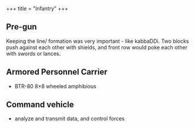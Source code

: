 +++
title = "Infantry"
+++

## Pre-gun
Keeping the line/ formation was very important - like kabbaDDi. Two blocks push against each other with shields, and front row would poke each other with swords or lances.


## Armored Personnel Carrier
- BTR-80 8×8 wheeled amphibious

## Command vehicle
- analyze and transmit data, and control forces